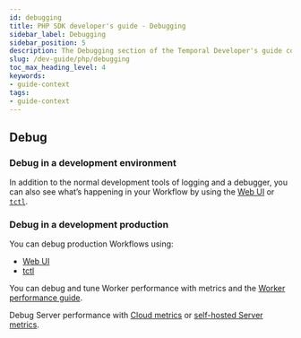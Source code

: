 ```yaml
---
id: debugging
title: PHP SDK developer's guide - Debugging
sidebar_label: Debugging
sidebar_position: 5
description: The Debugging section of the Temporal Developer's guide covers the many ways to debug your application.
slug: /dev-guide/php/debugging
toc_max_heading_level: 4
keywords:
- guide-context
tags:
- guide-context
---
```


<!-- THIS FILE IS GENERATED. DO NOT EDIT THIS FILE DIRECTLY -->

## Debug

### Debug in a development environment

In addition to the normal development tools of logging and a debugger, you can also see what’s happening in your Workflow by using the [Web UI](/web-ui) or [`tctl`](/tctl-v1).

### Debug in a development production

You can debug production Workflows using:

- [Web UI](/web-ui)
- [tctl](/tctl-v1)

You can debug and tune Worker performance with metrics and the [Worker performance guide](/dev-guide/worker-performance).

Debug Server performance with [Cloud metrics](/cloud/how-to-monitor-temporal-cloud-metrics) or [self-hosted Server metrics](/kb/legacy-oss-prod-deploy#scaling-and-metrics).
